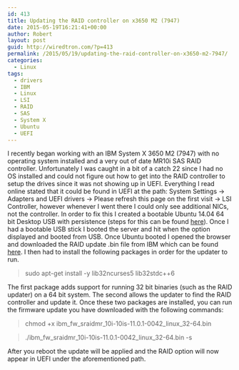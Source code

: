 ```yaml
---
id: 413
title: Updating the RAID controller on x3650 M2 (7947)
date: 2015-05-19T16:21:41+00:00
author: Robert
layout: post
guid: http://wiredtron.com/?p=413
permalink: /2015/05/19/updating-the-raid-controller-on-x3650-m2-7947/
categories:
  - Linux
tags:
  - drivers
  - IBM
  - Linux
  - LSI
  - RAID
  - SAS
  - System X
  - Ubuntu
  - UEFI
---
```

I recently began working with an IBM System X 3650 M2 (7947) with no operating system installed and a very out of date MR10i SAS RAID controller. Unfortunately I was caught in a bit of a catch 22 since I had no OS installed and could not figure out how to get into the RAID controller to setup the drives since it was not showing up in UEFI. Everything I read online stated that it could be found in UEFI at the path: System Settings → Adapters and UEFI drivers → Please refresh this page on the first visit → LSI Controller, however whenever I went there I could only see additional NICs, not the controller. In order to fix this I created a bootable Ubuntu 14.04 64 bit Desktop USB with persistence (steps for this can be found [here](http://www.psychocats.net/ubuntu/usb)). Once I had a bootable USB stick I booted the server and hit <F12> when the option displayed and booted from USB. Once Ubuntu booted I opened the browser and downloaded the RAID update .bin file from IBM which can be found [here](https://www-947.ibm.com/support/entry/portal/docdisplay?lndocid=MIGR-5082023). I then had to install the following packages in order for the updater to run.

> sudo apt-get install -y lib32ncurses5 lib32stdc++6

The first package adds support for running 32 bit binaries (such as the RAID updater) on a 64 bit system. The second allows the updater to find the RAID controller and update it. Once these two packages are installed, you can run the firmware update you have downloaded with the following commands:

> chmod +x ibm\_fw\_sraidmr\_10i-10is-11.0.1-0042\_linux_32-64.bin
  
> ./ibm\_fw\_sraidmr\_10i-10is-11.0.1-0042\_linux_32-64.bin -s

After you reboot the update will be applied and the RAID option will now appear in UEFI under the aforementioned path.